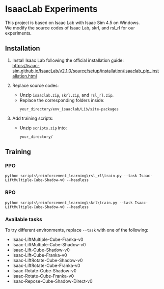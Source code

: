 # IsaacLab Experiments

This project is based on Isaac Lab with Isaac Sim 4.5 on Windows.  
We modify the source codes of Isaac Lab, skrl, and rsl_rl for our experiments.

## Installation

1. Install Isaac Lab following the official installation guide:  
   https://isaac-sim.github.io/IsaacLab/v2.1.0/source/setup/installation/isaaclab_pip_installation.html

2. Replace source codes:  
   - Unzip `isaaclab.zip`, `skrl.zip`, and `rsl_rl.zip`.  
   - Replace the corresponding folders inside:
     ```
     your_directory/env_isaaclab/Lib/site-packages
     ```

3. Add training scripts:  
   - Unzip `scripts.zip` into:
     ```
     your_directory/
     ```

## Training

### PPO

```
python scripts\reinforcement_learning\rsl_rl\train.py --task Isaac-LiftMultiple-Cube-Shadow-v0 --headless
```
### RPO

```
python scripts\reinforcement_learning\skrl\train.py --task Isaac-LiftMultiple-Cube-Shadow-v0 --headless
```

### Available tasks
To try different environments, replace `--task` with one of the following:

- Isaac-LiftMultiple-Cube-Franka-v0  
- Isaac-LiftMultiple-Cube-Shadow-v0  
- Isaac-Lift-Cube-Shadow-v0  
- Isaac-Lift-Cube-Franka-v0  
- Isaac-LiftRotate-Cube-Shadow-v0  
- Isaac-LiftRotate-Cube-Franka-v0  
- Isaac-Rotate-Cube-Shadow-v0  
- Isaac-Rotate-Cube-Franka-v0  
- Isaac-Repose-Cube-Shadow-Direct-v0

